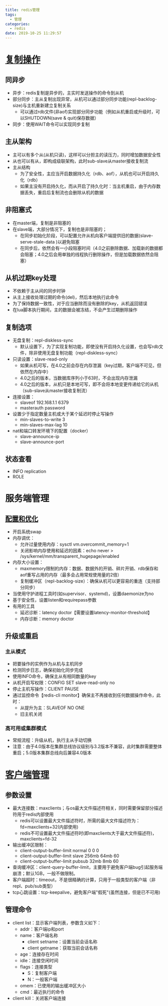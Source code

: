 ```yaml
---
title: redis管理
tags:
  - 管理
categories:
  - redis
date: 2019-10-25 11:29:57
---
```


# [复制操作](https://redis.io/topics/replication)
## 同异步
* 异步：redis复制是异步的，主实时发送操作的命令到从机
* 部分同步：主从复制出现异常，从机可以通过部分同步功能(repl-backlog-size)与主机重新建立复制关系
    - 可以通过rdb文件(非aof)实现部分同步功能（例如从机重启或升级时，可以SHUTDOWN(save & quit)保存数据）
* 同步：使用WAIT命令可以实现同步复制

## 主从架构
* 主可以有多个从(从机只读)，这样可以分担主的读压力，同时增加数据安全性
* 从也可以有从，即构成级联架构，此时sub-slave从master接收复制流
* 主从结构
    - 为了安全性，主应当开启数据持久化（rdb、aof），从机也可以开启持久化（rdb）
    - 如果主没有开启持久化，而从开启了持久化时：当主机重启，由于内存数据丢失，重启后复制流也会删除从机的数据

## 非阻塞式
* 在master端，复制是非阻塞的
* 在slave端，大部分情况下，复制也是非阻塞的；
    - 在同步初始化阶段，可以配置允许从机向客户端提供旧的数据(slave-serve-stale-data )以避免阻塞
    - 在同步后，依然会有一小段阻塞时间（4.0之前删除数据、加载新的数据都会阻塞；4.0之后会用单独的线程执行删除操作，但是加载数据依然会阻塞）

## 从机过期key处理
- 不依赖于主从间的同步时钟
- 从主上接收处理过期的命令(del)，然后本地执行此命令
- 为了保持数据一致性，对于应当删除而没有删除的key，从机返回错误
- 在lua脚本执行期间，主的数据会被冻结，不会产生过期删除操作

## 复制选项
* 无盘复制：repl-diskless-sync
    - 默认设置下，为了实现复制功能，即使没有开启持久化设置，也会写rdb文件，除非使用无盘复制功能（repl-diskless-sync）
* 只读设置：slave-read-only
    - 如果从机可写，在4.0之前会存在内存泄漏（key过期，客户端不可见，但依然在内存中）
    - 4.0之后的版本，当数据库序列小于63时，不会出现内存泄漏
    - 4.0之后的版本，从机只是本地可写，即不会将本地变更传递给它的从机（sub-slave从master接收复制流）
* 连接设置：
    - slaveof 192.168.1.1 6379
    - masterauth password
* 设置少于指定数量主机或大于某个延迟时停止写操作
    - min-slaves-to-write 3
    - min-slaves-max-lag 10
* nat和端口转发环境下的配置（docker）
    - slave-announce-ip
    - slave-announce-port

## 状态查看
- INFO replication
- ROLE

# 服务端管理
## [配置和优化](https://redis.io/topics/admin)
* 开启系统swap
* 内存调优：
    - 允许过量使用内存：sysctl vm.overcommit_memory=1
    - 关闭影响内存使用和延迟的因素：echo never > /sys/kernel/mm/transparent_hugepage/enabled
* 内存大小设置：
    - maxmemory限制的内存：数据、数据外的开销、碎片开销、rdb保存和aof重写占用的内存（最多会占用常规使用量的2倍）
    - 复制缓冲区（repl-backlog-size）：确保从机可以更容易的重连（支持部分同步）
* 当使用守护进程工具时(如supervisor、systemd)，设置daemonize为no
* 基于安全性，设置listen和requirepass参数
* 有用的工具
    - 延迟诊断：latency doctor【需要设置latency-monitor-threshold】
    - 内存诊断：memory doctor

## 升级或重启
### 主从模式
* 把要操作的实例作为从机与主机同步
* 检测同步日志，确保初始化同步完成
* 使用INFO命令，确保主从有相同数量的key
* 从机开启写权限：CONFIG SET slave-read-only no
* 停止主机写操作：CLIENT PAUSE
* 通过监控命令【redis-cli monitor】确保主不再接收到任何数据操作命令，此时：
    - 从提升为主：SLAVEOF NO ONE 
    - 旧主机关闭

### 高可用或集群模式
* 常规流程：升级从机，执行主从手动切换
* 注意：由于4.0版本在集群总线协议级别与3.2版本不兼容，此时集群需要整体重启；5.0版本集群总线向后兼容4.0版本

# [客户端管理](https://redis.io/topics/clients)
## 参数设置
* 最大连接数：maxclients；与os最大文件描述符相关，同时需要保留部分描述符用于redis内部使用
    - redis可以设置最大文件描述符时，所需的最大文件描述符为：fd=maxclients+32(内部使用)
    - redis不可设置最大文件描述符时(即maxclients大于最大文件描述符)，maxclients=fd-32
* 输出缓冲区限制：
    - client-output-buffer-limit normal 0 0 0
    - client-output-buffer-limit slave 256mb 64mb 60
    - client-output-buffer-limit pubsub 32mb 8mb 60
* 查询缓冲区：client-query-buffer-limit，主要用于避免客户端bug引起服务端崩溃；默认1GB，一般不做限制。
* 客户端超时：timeout，不是很精确的计算，只用于一般类型的客户端（非repl、pub/sub类型）
* tcp心跳设置：tcp-keepalive，避免客户端"假死"(虽然连接，但是已不可用)

## 管理命令
* client list：显示客户端列表，参数含义如下：
    - addr：客户端ip和port
    - name：客户端名称
        + client setname：设置当前会话名称
        + client getname：获取当前会话名称
    - age：连接存在时间
    - idle：连接空闲时间
    - flags：连接类型
        + S：复制客户端
        + N：一般客户端
    - omem：已使用的输出缓冲区大小
    - cmd：最近执行的命令
* client kill：关闭客户端连接
